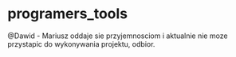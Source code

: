 # programers_tools

@Dawid - Mariusz oddaje sie przyjemnosciom i aktualnie nie moze przystapic do wykonywania projektu, odbior.